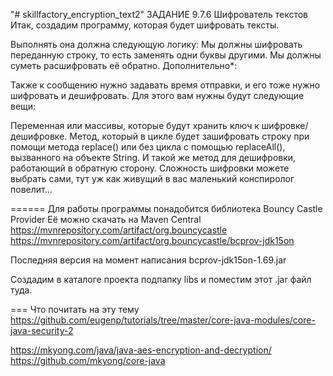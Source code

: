 "# skillfactory_encryption_text2"
ЗАДАНИЕ 9.7.6
Шифрователь текстов
Итак, создадим программу, которая будет шифровать тексты.

Выполнять она должна следующую логику:
Мы должны шифровать переданную строку, то есть заменять одни буквы другими.
Мы должны суметь расшифровать её обратно.
Дополнительно*:

Также к сообщению нужно задавать время отправки, и его тоже нужно шифровать и дешифровать.
Для этого вам нужны будут следующие вещи:

Переменная или массивы, которые будут хранить ключ к шифровке/дешифровке.
Метод, который в цикле будет зашифровать строку при помощи метода replace() или без цикла с помощью replaceAll(), вызванного на объекте String.
И такой же метод для дешифровки, работающий в обратную сторону.
Сложность шифровки можете выбрать сами, тут уж как живущий в вас маленький конспиролог повелит…

======
Для работы программы понадобится библиотека Bouncy Castle Provider
Её можно скачать на Maven Central
https://mvnrepository.com/artifact/org.bouncycastle
https://mvnrepository.com/artifact/org.bouncycastle/bcprov-jdk15on

Последняя версия на момент написания bcprov-jdk15on-1.69.jar

Создадим в каталоге проекта подпапку libs и поместим этот .jar файл туда.


===
Что почитать на эту тему
https://github.com/eugenp/tutorials/tree/master/core-java-modules/core-java-security-2


https://mkyong.com/java/java-aes-encryption-and-decryption/
https://github.com/mkyong/core-java